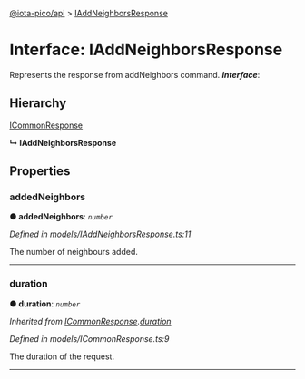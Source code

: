 [@iota-pico/api](../README.md) > [IAddNeighborsResponse](../interfaces/iaddneighborsresponse.md)



# Interface: IAddNeighborsResponse


Represents the response from addNeighbors command.
*__interface__*: 


## Hierarchy


 [ICommonResponse](icommonresponse.md)

**↳ IAddNeighborsResponse**








## Properties
<a id="addedneighbors"></a>

###  addedNeighbors

**●  addedNeighbors**:  *`number`* 

*Defined in [models/IAddNeighborsResponse.ts:11](https://github.com/iotaeco/iota-pico-api/blob/1def555/src/models/IAddNeighborsResponse.ts#L11)*



The number of neighbours added.




___

<a id="duration"></a>

###  duration

**●  duration**:  *`number`* 

*Inherited from [ICommonResponse](icommonresponse.md).[duration](icommonresponse.md#duration)*

*Defined in models/ICommonResponse.ts:9*



The duration of the request.




___


